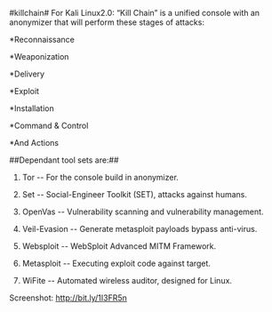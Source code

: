 #killchain#
For Kali Linux2.0:
“Kill Chain” is a unified console with an anonymizer that will perform these stages of attacks:

*Reconnaissance

*Weaponization

*Delivery

*Exploit

*Installation

*Command & Control 

*And Actions

##Dependant tool sets are:##

1)  Tor -- For the console build in anonymizer.

2)  Set -- Social-Engineer Toolkit (SET), attacks against humans.

3)  OpenVas --  Vulnerability scanning and vulnerability management.

4)  Veil-Evasion -- Generate metasploit payloads bypass anti-virus.

5)  Websploit -- WebSploit Advanced MITM Framework.

6)  Metasploit -- Executing exploit code against target.

7)  WiFite -- Automated wireless auditor, designed for Linux.

Screenshot: 
http://bit.ly/1I3FR5n
